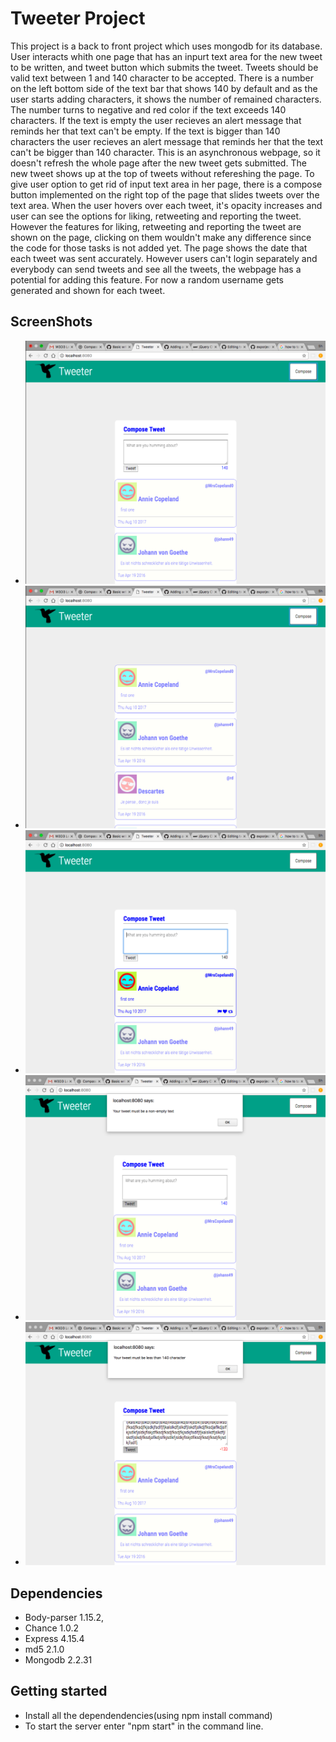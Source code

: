 # Tweeter Project

This project is a back to front project which uses mongodb for its database. 
User interacts whith one page that has an inpurt text area for the new tweet to be written, and tweet button which submits the tweet.
Tweets should be valid text between 1 and 140 character to be accepted. There is a number on the left bottom side of the text bar that shows 140 by default and as the user starts adding characters, it shows the number of remained characters. The number turns to negative and red color if the text exceeds 140 characters.
If the text is empty the user recieves an alert message that reminds her that text can't be empty.
If the text is bigger than 140 characters the user recieves an alert message that reminds her that the text can't be bigger than 140 character.
This is an asynchronous webpage, so it doesn't refresh the whole page after the new tweet gets submitted. The new tweet shows up at the top of tweets without refereshing the page.
To give user option to get rid of input text area in her page, there is a compose button implemented on the right top of the page that slides tweets over the text area.
When the user hovers over each tweet, it's opacity increases and user can see the options for liking, retweeting and reporting the tweet.
However the features for liking, retweeting and reporting the tweet are shown on the page, clicking on them wouldn't make any difference since the code for those tasks is not added yet.
The page shows the date that each tweet was sent accurately.
However users can't login separately and everybody can send tweets and see all the tweets, the webpage has a potential for adding this feature. For now a random username gets generated and shown for each tweet.

## ScreenShots
- ![The openning view](https://github.com/hajinasiri/tweetr/blob/master/docs/Openning%20view.png?raw=true)
- ![When the tweets slide up and cover the text input area](https://github.com/hajinasiri/tweetr/blob/master/docs/Slided%20up%20view.png?raw=true)
 - ![When user hovers over a tweet](https://github.com/hajinasiri/tweetr/blob/master/docs/Hover%20view.png?raw=true)
 - ![When user tries to submit an empty text](https://github.com/hajinasiri/tweetr/blob/master/docs/When%20the%20text%20is%20empty.png?raw=true)
 - ![When user tries to tweet a text bigger than 140 characters](https://github.com/hajinasiri/tweetr/blob/master/docs/When%20the%20text%20is%20too%20big.png?raw=true)

## Dependencies

- Body-parser 1.15.2,
- Chance 1.0.2
- Express 4.15.4
- md5 2.1.0
- Mongodb 2.2.31

## Getting started
- Install all the dependendencies(using npm install command)
- To start the server enter "npm start" in the command line.
